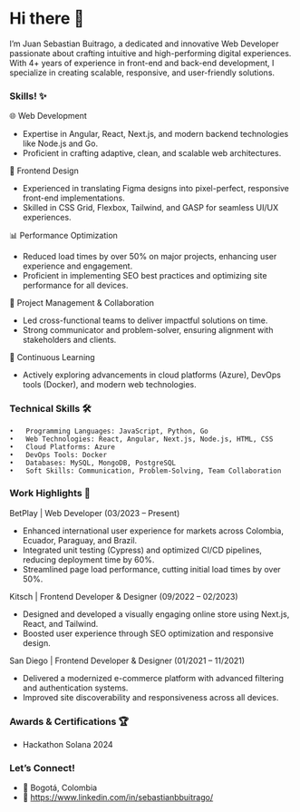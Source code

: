 
# Hi there 👋

I’m Juan Sebastian Buitrago, a dedicated and innovative Web Developer passionate about crafting intuitive and high-performing digital experiences. With 4+ years of experience in front-end and back-end development, I specialize in creating scalable, responsive, and user-friendly solutions.

### Skills! ✨

🌐 Web Development

- Expertise in Angular, React, Next.js, and modern backend technologies like Node.js and Go.
- Proficient in crafting adaptive, clean, and scalable web architectures.

🎨 Frontend Design

- Experienced in translating Figma designs into pixel-perfect, responsive front-end implementations.
- Skilled in CSS Grid, Flexbox, Tailwind, and GASP for seamless UI/UX experiences.

📊 Performance Optimization

- Reduced load times by over 50% on major projects, enhancing user experience and engagement.
- Proficient in implementing SEO best practices and optimizing site performance for all devices.

🚀 Project Management & Collaboration

- Led cross-functional teams to deliver impactful solutions on time.
- Strong communicator and problem-solver, ensuring alignment with stakeholders and clients.

🧠 Continuous Learning

- Actively exploring advancements in cloud platforms (Azure), DevOps tools (Docker), and modern web technologies.


### Technical Skills 🛠️
	•	Programming Languages: JavaScript, Python, Go
	•	Web Technologies: React, Angular, Next.js, Node.js, HTML, CSS
	•	Cloud Platforms: Azure
	•	DevOps Tools: Docker
	•	Databases: MySQL, MongoDB, PostgreSQL
	•	Soft Skills: Communication, Problem-Solving, Team Collaboration

### Work Highlights 💼

BetPlay | Web Developer (03/2023 – Present)

* Enhanced international user experience for markets across Colombia, Ecuador, Paraguay, and Brazil.
* Integrated unit testing (Cypress) and optimized CI/CD pipelines, reducing deployment time by 60%.
* Streamlined page load performance, cutting initial load times by over 50%.

Kitsch | Frontend Developer & Designer (09/2022 – 02/2023)

* Designed and developed a visually engaging online store using Next.js, React, and Tailwind.
* Boosted user experience through SEO optimization and responsive design.

San Diego | Frontend Developer & Designer (01/2021 – 11/2021)

* Delivered a modernized e-commerce platform with advanced filtering and authentication systems.
* Improved site discoverability and responsiveness across all devices.

### Awards & Certifications 🏆

- Hackathon Solana 2024

### Let’s Connect!

- 📍 Bogotá, Colombia
- 💼 https://www.linkedin.com/in/sebastianbbuitrago/
